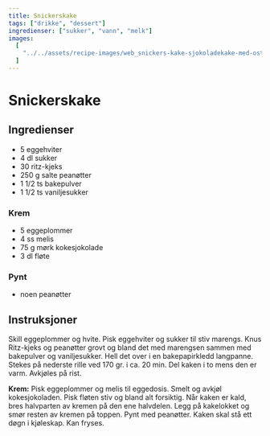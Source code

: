 ```yaml
---
title: Snickerskake
tags: ["drikke", "dessert"]
ingredienser: ["sukker", "vann", "melk"]
images:
  [
    "../../assets/recipe-images/web_snickers-kake-sjokoladekake-med-ostekrem.jpg",
  ]
---
```


# Snickerskake

## Ingredienser

- 5 eggehviter
- 4 dl sukker
- 30 ritz-kjeks
- 250 g salte peanøtter
- 1 1/2 ts bakepulver
- 1 1/2 ts vaniljesukker

### Krem

- 5 eggeplommer
- 4 ss melis
- 75 g mørk kokesjokolade
- 3 dl fløte

### Pynt

- noen peanøtter

## Instruksjoner

Skill eggeplommer og hvite. Pisk eggehviter og sukker til stiv marengs. Knus Ritz-kjeks og peanøtter grovt og bland det med marengsen sammen med bakepulver og vaniljesukker. Hell det over i en bakepapirkledd langpanne. Stekes på nederste rille ved 170 gr. i ca. 20 min.
Del kaken i to mens den er varm. Avkjøles på rist.

**Krem:** Pisk eggeplommer og melis til eggedosis. Smelt og avkjøl kokesjokoladen. Pisk fløten stiv og bland alt forsiktig.
Når kaken er kald, bres halvparten av kremen på den ene halvdelen. Legg på kakelokket og smør resten av kremen på toppen. Pynt med peanøtter. Kaken skal stå ett døgn i kjøleskap. Kan fryses.

